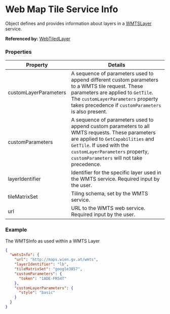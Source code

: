 # Web Map Tile Service Info

Object defines and provides information about layers in a [WMTSLayer](webTiledLayer.md) service.

**Referenced by:** [WebTiledLayer](webTiledLayer.md)

### Properties

| Property | Details
| --- | ---
| customLayerParameters | A sequence of parameters used to append different custom parameters to a WMTS tile request. These parameters are applied to `GetTile`. The `customLayerParameters` property takes precedence if `customParameters` is also present.
| customParameters | A sequence of parameters used to append custom parameters to all WMTS requests. These parameters are applied to `GetCapabilities` and `GetTile`. If used with the `customLayerParameters` property, `customParameters` will not take precedence.
| layerIdentifier | Identifier for the specific layer used in the WMTS service. Required input by the user.
| tileMatrixSet | Tiling schema, set by the WMTS service.
| url | URL to the WMTS web service. Required input by the user.


### Example

The WMTSInfo as used within a WMTS Layer

```json
{
  "wmtsInfo": {
    "url": "http://maps.wien.gv.at/wmts",
    "layerIdentifier": "lb",
    "tileMatrixSet": "google3857",
    "customParameters": {
      "token": "1ADE-FR54T"
    },
    "customLayerParameters": {
      "style": "basic"
    }
  }
}
```

